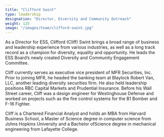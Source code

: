 ```yaml
---
title: "Clifford Swint"
type: leadership
designation: "Director, Diversity and Community Outreach"
weight: 125
image: "/images/team/clifford-swint.jpg"
---
```


As a Director for ESS, Clifford (Cliff) Swint brings a broad range of business and leadership experience from various industries, as well
as a long track record as a champion for diversity, equality and opportunity. He leads the ESS Board’s newly created Diversity and
Community Engagement Committee.

Cliff currently serves as executive vice president of MFR Securities, Inc. Prior to joining MFR, he headed the
banking team at Blaylock Robert Van, LLC, another leading diversity securities firm. He also held leadership positions RBC Capital Markets
and Prudential Insurance. Before his Wall Street career, Cliff was a design engineer for Westinghouse Defense and worked on projects such as
the fire control systems for the B1 Bomber and F-16 Fighter.

Cliff is a Chartered Financial Analyst and holds an MBA from Harvard Business School, a Master of Science degree in computer science from
Johns Hopkins University and a Bachelor ofScience degree in mechanical engineering from Lafayette College.
